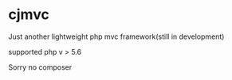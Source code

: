 # cjmvc
Just another lightweight php mvc framework(still in development)

supported php v > 5.6

Sorry no composer
